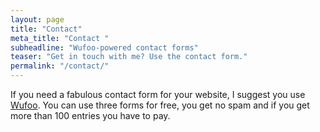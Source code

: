 ```yaml
---
layout: page
title: "Contact"
meta_title: "Contact "
subheadline: "Wufoo-powered contact forms"
teaser: "Get in touch with me? Use the contact form."
permalink: "/contact/"
---
```


If you need a fabulous contact form for your website, I suggest you use [Wufoo][1]. You can use three forms for free, you get no spam and if you get more than 100 entries you have to pay.


 [1]: http://www.wufoo.com/
